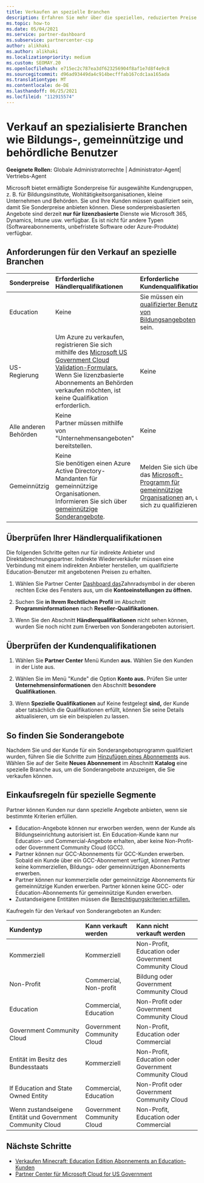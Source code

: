 ```yaml
---
title: Verkaufen an spezielle Branchen
description: Erfahren Sie mehr über die speziellen, reduzierten Preise von Microsoft für bestimmte Kundengruppen, einschließlich Education-Kunden, non-profit-Kunden und Government-Benutzer.
ms.topic: how-to
ms.date: 05/04/2021
ms.service: partner-dashboard
ms.subservice: partnercenter-csp
author: alikhaki
ms.author: alikhaki
ms.localizationpriority: medium
ms.custom: SEOMAY.20
ms.openlocfilehash: e715ec2c787ea3df623256904f8af1e7d8f4e9c8
ms.sourcegitcommit: d96ad93449da4c914becfffab167cdc1aa165ada
ms.translationtype: MT
ms.contentlocale: de-DE
ms.lasthandoff: 06/25/2021
ms.locfileid: "112915574"
---
```

# <a name="sell-to-specialized-industries-like-education-non-profit-and-government-users"></a>Verkauf an spezialisierte Branchen wie Bildungs-, gemeinnützige und behördliche Benutzer

**Geeignete Rollen:** Globale Administratorrechte | Administrator-Agent| Vertriebs-Agent

Microsoft bietet ermäßigte Sonderpreise für ausgewählte Kundengruppen, z. B. für Bildungsinstitute, Wohltätigkeitsorganisationen, kleine Unternehmen und Behörden. Sie und Ihre Kunden müssen qualifiziert sein, damit Sie Sonderpreise anbieten können. Diese sonderpreisbasierten Angebote sind derzeit **nur für lizenzbasierte** Dienste wie Microsoft 365, Dynamics, Intune usw. verfügbar. Es ist nicht für andere Typen (Softwareabonnements, unbefristete Software oder Azure-Produkte) verfügbar.

## <a name="requirements-to-sell-to-specialized-industries"></a>Anforderungen für den Verkauf an spezielle Branchen

|**Sonderpreise**   |**Erforderliche Händlerqualifikationen**   |**Erforderliche Kundenqualifikationen**   |
|----------------------------|:---------------------------------|:------------------------------------------|
|Education   |Keine   | Sie müssen ein [qualifizierter Benutzer von Bildungsangeboten](https://www.microsoftvolumelicensing.com/DocumentSearch.aspx?Mode=3&DocumentTypeId=7) sein.   |
| US-Regierung   |Um Azure zu verkaufen, registrieren Sie sich mithilfe des [Microsoft US Government Cloud Validation-Formulars.](https://azuregov.microsoft.com/csp) Wenn Sie lizenzbasierte Abonnements an Behörden verkaufen möchten, ist keine Qualifikation erforderlich.|   Keine|
| Alle anderen Behörden | Keine<br />Partner müssen mithilfe von "Unternehmensangeboten" bereitstellen. | Keine
|Gemeinnützig  |Keine<br/> Sie benötigen einen Azure Active Directory-Mandanten für gemeinnützige Organisationen.<br/> Informieren Sie sich über [gemeinnützige Sonderangebote](https://assetsprod.microsoft.com/mpn/nonprofit-skus-in-csp-faq.pdf).   |Melden Sie sich über das [Microsoft-Programm für gemeinnützige Organisationen](https://nonprofit.microsoft.com/#/register) an, um sich zu qualifizieren.   |

## <a name="check-your-reseller-qualifications"></a>Überprüfen Ihrer Händlerqualifikationen

Die folgenden Schritte gelten nur für indirekte Anbieter und Direktabrechnungspartner. Indirekte Wiederverkäufer müssen eine Verbindung mit einem indirekten Anbieter herstellen, um qualifizierte Education-Benutzer mit angebotenen Preisen zu erhalten.

1. Wählen Sie Partner Center [Dashboard das](https://partner.microsoft.com/dashboard)Zahnradsymbol in der oberen rechten Ecke des Fensters aus, um die **Kontoeinstellungen zu öffnen.**

2. Suchen Sie **in Ihrem Rechtlichen Profil** im Abschnitt **Programminformationen** nach **Reseller-Qualifikationen.**

3. Wenn Sie den Abschnitt **Händlerqualifikationen** nicht sehen können, wurden Sie noch nicht zum Erwerben von Sonderangeboten autorisiert.

## <a name="check-the-customer-qualifications"></a>Überprüfen der Kundenqualifikationen

1. Wählen Sie **Partner Center** Menü Kunden **aus.** Wählen Sie den Kunden in der Liste aus.

2. Wählen Sie im Menü "Kunde" die Option **Konto aus.** Prüfen Sie unter **Unternehmensinformationen** den Abschnitt **besondere Qualifikationen**.

3. Wenn **Spezielle Qualifikationen** auf Keine festgelegt **sind,** der Kunde aber  tatsächlich die Qualifikationen erfüllt, können Sie seine Details aktualisieren, um sie ein beispielen zu lassen.

## <a name="where-to-find-special-offers"></a>So finden Sie Sonderangebote

Nachdem Sie und der Kunde für ein Sonderangebotsprogramm qualifiziert wurden, führen Sie die Schritte zum [Hinzufügen eines Abonnements](create-a-new-subscription.md) aus. Wählen Sie auf der Seite **Neues Abonnement** im Abschnitt **Katalog** eine spezielle Branche aus, um die Sonderangebote anzuzeigen, die Sie verkaufen können.

## <a name="purchase-rules-for-special-segments"></a>Einkaufsregeln für spezielle Segmente

Partner können Kunden nur dann spezielle Angebote anbieten, wenn sie bestimmte Kriterien erfüllen. 

- Education-Angebote können nur erworben werden, wenn der Kunde als Bildungseinrichtung autorisiert ist. Ein Education-Kunde kann nur Education- und Commercial-Angebote erhalten, aber keine Non-Profit- oder Government Community Cloud (GCC).
- Partner können nur GCC-Abonnements für GCC-Kunden erwerben. Sobald ein Kunde über ein GCC-Abonnement verfügt, können Partner keine kommerziellen, Bildungs- oder gemeinnützigen Abonnements erwerben.
- Partner können nur kommerzielle oder gemeinnützige Abonnements für gemeinnützige Kunden erwerben. Partner können keine GCC- oder Education-Abonnements für gemeinnützige Kunden erwerben.
- Zustandseigene Entitäten müssen die [Berechtigungskriterien erfüllen.](https://www.microsoft.com/legal/compliance/anticorruption/criteria)

Kaufregeln für den Verkauf von Sonderangeboten an Kunden:

|**Kundentyp**   |**Kann verkauft werden**   |**Kann nicht verkauft werden**   |
|:----------------------------|:---------------------------------|:------------------------------------------|
| Kommerziell |Kommerziell | Non-Profit, Education oder Government Community Cloud |
| Non-Profit |Commercial, Non-profit | Bildung oder Government Community Cloud |
| Education |Commercial, Education | Non-Profit oder Government Community Cloud |
| Government Community Cloud |Government Community Cloud | Non-Profit, Education oder Commercial |
| Entität im Besitz des Bundesstaats  | Kommerziell  | Non-Profit, Education oder Government Community Cloud  |
| If Education and State Owned Entity | Commercial, Education | Non-Profit oder Government Community Cloud |
| Wenn zustandseigene Entität und Government Community Cloud | Government Community Cloud | Non-Profit, Education oder Commercial |

## <a name="next-steps"></a>Nächste Schritte

- [Verkaufen Minecraft: Education Edition Abonnements an Education-Kunden](minecraft-subscriptions.md)
- [Partner Center für Microsoft Cloud for US Government](partner-center-for-microsoft-us-govt-cloud.md)
